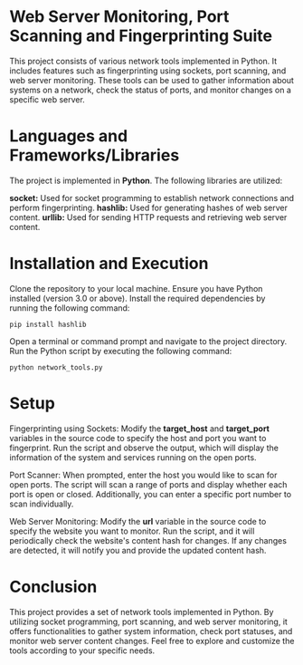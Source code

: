 #  Web Server Monitoring, Port Scanning and Fingerprinting Suite

This project consists of various network tools implemented in Python. It includes features such as fingerprinting using sockets, port scanning, and web server monitoring. These tools can be used to gather information about systems on a network, check the status of ports, and monitor changes on a specific web server.

# Languages and Frameworks/Libraries
The project is implemented in **Python**. The following libraries are utilized:

**socket:** Used for socket programming to establish network connections and perform fingerprinting.
**hashlib:** Used for generating hashes of web server content.
**urllib:** Used for sending HTTP requests and retrieving web server content.

# Installation and Execution
Clone the repository to your local machine.
Ensure you have Python installed (version 3.0 or above).
Install the required dependencies by running the following command:
```
pip install hashlib
```
Open a terminal or command prompt and navigate to the project directory.
Run the Python script by executing the following command:
```
python network_tools.py
```

# Setup
Fingerprinting using Sockets:
Modify the **target_host** and **target_port** variables in the source code to specify the host and port you want to fingerprint.
Run the script and observe the output, which will display the information of the system and services running on the open ports.

Port Scanner:
When prompted, enter the host you would like to scan for open ports.
The script will scan a range of ports and display whether each port is open or closed.
Additionally, you can enter a specific port number to scan individually.

Web Server Monitoring:
Modify the **url** variable in the source code to specify the website you want to monitor.
Run the script, and it will periodically check the website's content hash for changes.
If any changes are detected, it will notify you and provide the updated content hash.

# Conclusion
This project provides a set of network tools implemented in Python. By utilizing socket programming, port scanning, and web server monitoring, it offers functionalities to gather system information, check port statuses, and monitor web server content changes. Feel free to explore and customize the tools according to your specific needs.
